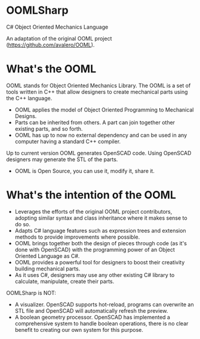 OOMLSharp
====

C# Object Oriented Mechanics Language

An adaptation of the original OOML project (https://github.com/avalero/OOML).

What's the OOML
===============

OOML stands for Object Oriented Mechanics Library. 
The OOML is a set of tools written in C++ that allow designers to create mechanical parts using the C++ language.
 * OOML applies the model of Object Oriented Programming to Mechanical Designs. 
 * Parts can be inherited from others. A part can join together other existing parts, and so forth.
 * OOML has up to now no external dependency and can be used in any computer having a standard C++ compiler.

Up to current version OOML generates OpenSCAD code. Using OpenSCAD designers may generate the STL of the parts.

 * OOML is Open Source, you can use it, modify it, share it.

What's the intention of the OOML
================================

 * Leverages the efforts of the original OOML project contributors, adopting similar syntax and class inheritance
where it makes sense to do so.
 * Adapts C# language features such as expression trees and extension methods to provide improvements where possible. 
 * OOML brings together both the design of pieces through code (as it's done with OpenSCAD) with the programming power 
of an Object Oriented Language as C#.
 * OOML provides a powerful tool for designers to boost their creativity building mechanical parts. 
 * As it uses C#, designers may use any other existing C# library to calculate, manipulate, create their parts.
 
OOMLSharp is NOT:
 * A visualizer. OpenSCAD supports hot-reload, programs can overwrite an STL file and OpenSCAD will automatically refresh the preview.
 * A boolean geometry processor. OpenSCAD has implemented a comprehensive system to handle boolean operations, there is no clear benefit
to creating our own system for this purpose.